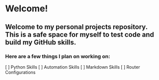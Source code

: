 # Welcome!

## Welcome to my personal projects repository. This is a safe space for myself to test code and build my GitHub skills. 

### Here are a few things I plan on working on:

[ ] Python Skills
[ ] Automation Skills
[ ] Markdown Skills
[ ] Router Configurations